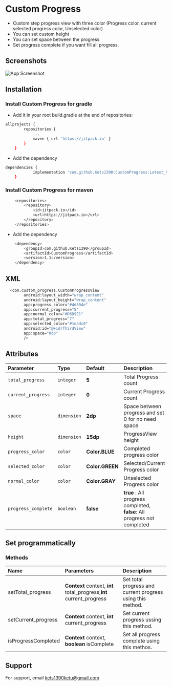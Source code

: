 
# Custom Progress





- Custom step progress view with three color (Progress color, current selected progress color, Unselected color)
- You can set custom height
- You can set space between the progress
- Set progress complete if you want fill all progress.


## Screenshots

![App Screenshot](https://i.ibb.co/10NMxsW/Screenshot-5.png)


## Installation

### Install Custom Progress for **gradle**
- Add it in your root build.gradle at the end of repositories:

```bash
allprojects {
		repositories {
			...
			maven { url 'https://jitpack.io' }
		}
	}
```

- Add the dependency
``` bash
dependencies {
	        implementation 'com.github.Kets1390:CustomProgress:Latest_Version'
	}

```
### Install Custom Progress for **maven**

```bash
    <repositories>
		<repository>
		    <id>jitpack.io</id>
		    <url>https://jitpack.io</url>
		</repository>
	</repositories>
```
- Add the dependency
``` bash
    <dependency>
	    <groupId>com.github.Kets1390</groupId>
	    <artifactId>CustomProgress</artifactId>
	    <version>1.1</version>
	</dependency>
```
## XML
``` bash
  <com.custom_progress.CustomProgressView
        android:layout_width="wrap_content"
        android:layout_height="wrap_content"
    	app:progress_color="#4d304e"
        app:current_progress="5"
        app:normal_color="#D6D9E1"
        app:total_progress="7"
        app:selected_color="#1eadc0"
        android:id="@+id/ThirdView"
        app:space="0dp"
        />
```
## Attributes



| Parameter | Type      | Default | Description |
| :-------- | :-------  | :-----------| :------ |
| `total_progress`      | `integer`   | **5** | Total Progress count  |
| `current_progress`      | `integer`   | **0** | Current Progress count  |
| `space`      | `dimension`   | **2dp** | Space between progress and set 0 for no need space  |
| `height`      | `dimension`   | **15dp** | ProgressView height  |
| `progress_color`      | `color`   | **Color.BLUE** | Completed progress color  |
| `selected_color`      | `color`   | **Color.GREEN** | Selected/Current Progress color  |
| `normal_color`      | `color`   | **Color.GRAY** | Unselected Progress color  |
| `progress_complete`      | `boolean`   | **false** | **true** : All progress completed, **false**: All progress not completed    |





## Set programmatically
### Methods

| Name | Parameters       | Description |
| :-------- | :--------  | :---------- |
| setTotal_progress | **Context** context, **int** total_progress,**int** current_progress |  Set total progress and current progress using this method.|
|setCurrent_progress | **Context** context, **int** current_progress | Set current progress ussing this method. |
| isProgressCompleted | **Context** context, **boolean** isComplete | Set all progress complete using this methos. |




## Support

For support, email kets1390ketu@gmail.com


